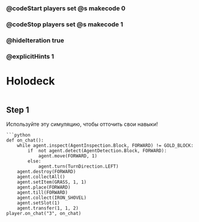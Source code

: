 ### @codeStart players set @s makecode 0
### @codeStop players set @s makecode 1

### @hideIteration true 
### @explicitHints 1


# Holodeck 
```python
```

## Step 1
Используйте эту симуляцию, чтобы отточить свои навыки!

```ghost
```python
def on_chat():
    while agent.inspect(AgentInspection.Block, FORWARD) != GOLD_BLOCK:
        if  not agent.detect(AgentDetection.Block, FORWARD):
            agent.move(FORWARD, 1)
        else:
            agent.turn(TurnDirection.LEFT)
    agent.destroy(FORWARD)
    agent.collectAll()
    agent.setItem(GRASS, 1, 1)
    agent.place(FORWARD)
    agent.till(FORWARD)
    agent.collect(IRON_SHOVEL)
    agent.setSlot(1)
    agent.transfer(1, 1, 2)
player.on_chat("3", on_chat)
```